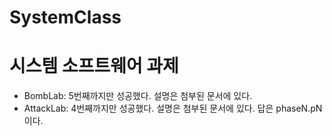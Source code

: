 # SystemClass
시스템 소프트웨어 과제
================
* BombLab: 5번째까지만 성공했다. 설명은 첨부된 문서에 있다.
* AttackLab: 4번째까지만 성공했다. 설명은 첨부된 문서에 있다. 답은 phaseN.pN이다.
